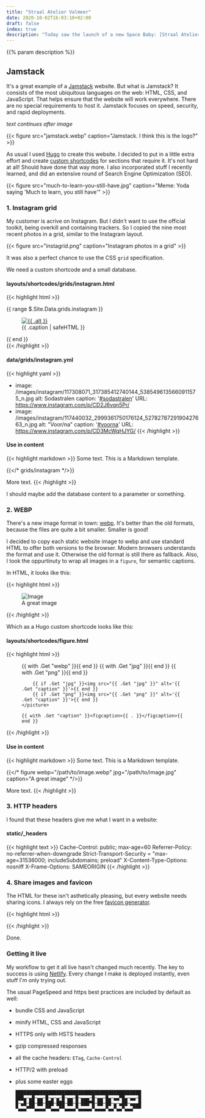 ```yaml
---
title: "Straal Atelier Valmeer"
date: 2020-10-02T16:03:10+02:00
draft: false
index: true
description: "Today saw the launch of a new Space Baby: [Straal Atelier Valmeer](https://www.straalatelier.com). An online brochure and sales tool for a sandblasting company. I used the Jamstack for it."
---
```


{{% param description %}}

## Jamstack

It's a great example of a [Jamstack](https://www.jamstack.org) website. But what is Jamstack? It consists of the most ubiquitous languages on the web: HTML, CSS, and JavaScript. That helps ensure that the website will work everywhere. There are no special requirements to host it. Jamstack focuses on speed, security, and rapid deployments.

_text continues after image_

{{< figure src="jamstack.webp" caption="Jamstack. I think this is the logo?" >}}

As usual I used [Hugo](https://gohugo.io) to create this website. I decided to put in a little extra effort and create [custom shortcodes](https://gohugo.io/templates/shortcode-templates/) for sections that require it. It's not hard at all! Should have done that way more. I also incorporated stuff I recently learned, and did an extensive round of Search Engine Optimization (SEO).

{{< figure src="much-to-learn-you-still-have.jpg" caption="Meme: Yoda saying 'Much to learn, you still have'" >}}

### 1. Instagram grid

My customer is acrive on Instagram. But I didn't want to use the official toolkit, being overkill and containing trackers. So I copied the nine most recent photos in a grid, similar to the Instagram layout.

{{< figure src="instagrid.png" caption="Instagram photos in a grid" >}}

It was also a perfect chance to use the CSS `grid` specification.

We need a custom shortcode and a small database.

#### layouts/shortcodes/grids/instagram.html

{{< highlight html >}}
<section class="grid">
  {{ range $.Site.Data.grids.instagram }}
  <figure>
    <a rel="nofollow" href="{{ .URL }}"><img loading="lazy" src="{{ .image }}" alt="{{ .alt }} "></a>
    <figcaption>{{ .caption | safeHTML }}</figcaption>
  </figure>
  {{ end }}
</section>{{< /highlight >}}

#### data/grids/instagram.yml

{{< highlight yaml >}}
- image: /images/instagram/117308071_317385412740144_5385496135660911575_n.jpg
  alt: Sodastralen
  caption: '<a rel="nofollow" href="https://www.instagram.com/explore/tags/sodastralen/">#sodastralen</a>'
  URL: https://www.instagram.com/p/CD2J6vqn5Pr/
- image: /images/instagram/117440032_2999361750176124_5278278729190427663_n.jpg
  alt: "Voor/na"
  caption: '<a rel="nofollow" href="https://www.instagram.com/explore/tags/voorna/">#voorna</a>'
  URL: https://www.instagram.com/p/CD3McWqHJYG/
{{< /highlight >}}

#### Use in content

{{< highlight markdown >}}
Some text. This is a Markdown template.

{{</* grids/instagram */>}}

More text.
{{< /highlight >}}

I should maybe add the database content to a parameter or something.

### 2. WEBP

There's a new image format in town: [webp](https://developers.google.com/speed/webp). It's better than the old formats, because the files are quite a bit smaller. Smaller is good!

I decided to copy each static website image to webp and use standard HTML to offer both versions to the browser. Modern browsers understands the format and use it. Otherwise the old format is still there as fallback. Also, I took the oppurtinuty to wrap all images in a `figure`, for semantic captions.

In HTML, it looks ilke this:

{{< highlight html >}}
<figure>
  <picture>
    <source type="image/webp" srcset="/path/to/image.webp">
    <source type="image/jpeg" srcset="/path/to/image.jpg">
    <img src="/path/to/image.jpg" alt="Image">
  </picture>

  <figcaption>A great image</figcaption>
</figure>
{{< /highlight >}}

Which as a Hugo custom shortcode looks like this:

#### layouts/shortcodes/figure.html

{{< highlight html >}}
<figure>
    <picture>
        {{ with .Get "webp" }}<source type="image/webp" srcset="{{ . }}">{{ end }}
        {{ with .Get "jpg" }}<source type="image/jpg" srcset="{{ . }}">{{ end }}
        {{ with .Get "png" }}<source type="image/png" srcset="{{ . }}">{{ end }}

        {{ if .Get "jpg" }}<img src="{{ .Get "jpg" }}" alt='{{ .Get "caption" }}'>{{ end }}
        {{ if .Get "png" }}<img src="{{ .Get "png" }}" alt='{{ .Get "caption" }}'>{{ end }}
    </picture>
    
    {{ with .Get "caption" }}<figcaption>{{ . }}</figcaption>{{ end }}
</figure>
{{< /highlight >}}

#### Use in content

{{< highlight markdown >}}
Some text. This is a Markdown template.

{{</* figure webp="/path/to/image.webp" jpg="/path/to/image.jpg" caption="A great image" */>}}

More text.
{{< /highlight >}}

### 3. HTTP headers

I found that these headers give me what I want in a website:

#### static/_headers

{{< highlight text >}}
Cache-Control: public; max-age=60
Referrer-Policy: no-referrer-when-downgrade
Strict-Transport-Security = "max-age=31536000; includeSubdomains; preload"
X-Content-Type-Options: nosniff
X-Frame-Options: SAMEORIGIN
{{< /highlight >}}

### 4. Share images and favicon

The HTML for these isn't asthetically pleasing, but every website needs sharing icons. I always rely on the free [favicon generator](https://realfavicongenerator.net/). 

{{< highlight html >}}
<link rel="apple-touch-icon" sizes="180x180" href="/apple-touch-icon.png">
<link rel="icon" type="image/png" sizes="32x32" href="/favicon-32x32.png">
<link rel="icon" type="image/png" sizes="16x16" href="/favicon-16x16.png">
<link rel="manifest" href="/site.webmanifest">
<meta name="msapplication-TileColor" content="#b91d47">
<meta name="theme-color" content="#bebcaf">
{{< /highlight >}}

Done.

### Getting it live

My workflow to get it all live hasn't changed much recently. The key to success is using [Netlify](https://www.netlify.com). Every change I make is deployed instantly, even stuff I'm only trying out.

The usual PageSpeed and https best practices are included by default as well:

* bundle CSS and JavaScript
* minify HTML, CSS and JavaScript
* HTTPS only with HSTS headers
* gzip compressed responses
* all the cache headers: `ETag`, `Cache-Control`
* HTTP/2 with preload
* plus some easter eggs

      ██████████████████████████████████████████████
      ███▄─▄█─▄▄─█─▄─▄─█─▄▄─█─▄▄▄─█─▄▄─█▄─▄▄▀█▄─▄▄─█
      █─▄█─██─██─███─███─██─█─███▀█─██─██─▄─▄██─▄▄▄█
      ▀▄▄▄▀▀▀▄▄▄▄▀▀▄▄▄▀▀▄▄▄▄▀▄▄▄▄▄▀▄▄▄▄▀▄▄▀▄▄▀▄▄▄▀▀▀
